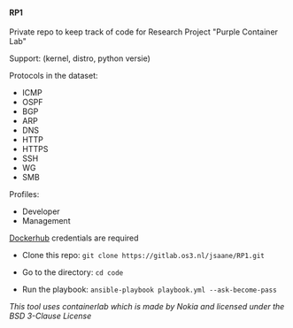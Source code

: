 #### RP1
Private repo to keep track of code for Research Project "Purple Container Lab"

Support: 
(kernel, distro, python versie)

Protocols in the dataset:
- ICMP
- OSPF
- BGP
- ARP
- DNS
- HTTP
- HTTPS
- SSH
- WG
- SMB

Profiles:
- Developer
- Management

[Dockerhub](https://hub.docker.com/) credentials are required

- Clone this repo:
```git clone https://gitlab.os3.nl/jsaane/RP1.git```

- Go to the directory:
```cd code```

- Run the playbook:
```ansible-playbook playbook.yml --ask-become-pass```


*This tool uses containerlab which is made by Nokia and licensed under the BSD 3-Clause License*
